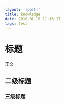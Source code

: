 ```yaml
---
layout: '[post]'
title: knowledge
date: 2018-07-19 11:16:17
tags: test
---
```


 # 标题

 正文

 ## 二级标题

 ### 三级标题